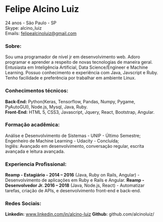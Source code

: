 # Felipe Alcino Luiz
24 anos - São Paulo - SP</br>
Skype: alcino_luiz</br>
Emails: felipealcinoluiz@gmail.com

### Sobre:
Sou uma programador de nível jr em desenvolvimento web. Adoro programar e aprender a respeito de novas
tecnologias de maneira geral. Entusiasta em Inteligência Artificial, Data Science/Engineer e Machine Learning.
Possuo conhecimento e experiência com Java, Javscript e Ruby.
Tenho facilidade e preferência por trabalhar em ambiente Linux.

### Conhecimentos técnicos:
**Back-End:** Python(Keras, Tensorflow, Pandas, Numpy, Pygame, PyAutoGUI), Node.js, Mysql, Java, Ruby.  
**Front-End:** HTML 5, CSS3, Javascript, Jquery, React, Bootstrap, Angular.  

### Formação acadêmica:
Análise e Desenvolvimento de Sistemas - UNIP - Último Semestre;  
Engenheiro de Machine Learning - Udacity - Concluída;  
Inglês: Avançado em desenvolvimento, conversação regular, escrita avançada e leitura avançada.  

### Experiencia Profissional:
**Reamp - Estagiário - 2014 – 2016** (Java, Ruby on Rails, Angular) - Desenvolvimento de aplicações em Ruby e Rails e Angular.
**Reamp - Desenvolvedor Jr. 2016 – 2018** (Java, Node.js, React) - Automatizar tarefas, criação de APIs, e desenvolvimento front-end e back-end.


### Redes Sociais:
**Linkedin:** www.linkedin.com/in/alcino-luiz
**Github:** github.com/alcinoluiz/
